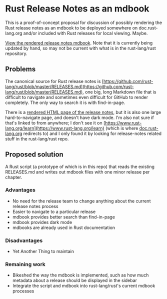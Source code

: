 # Rust Release Notes as an mdbook

This is a proof-of-concept proposal for discussion of possibly rendering the Rust release notes as
an mdbook to be deployed somewhere on doc.rust-lang.org and/or included with Rust releases for local
viewing. Maybe.

[View the rendered release notes mdbook](https://integer32llc.github.io/rust-releases-md-book/).
Note that it is currently being updated by hand, so may not be current with what is in the
rust-lang/rust repository.

## Problems

The canonical source for Rust release notes is [https://github.com/rust-lang/rust/blob/master/RELEASES.md](https://github.com/rust-lang/rust/blob/master/RELEASES.md),
one big, long Markdown file that is difficult to navigate and sometimes even difficult for GitHub
to render completely. The only way to search it is with find-in-page.

There is a [rendered HTML page of the release notes](https://doc.rust-lang.org/releases.html), but
it is also one large hard-to-navigate page, and doesn't have dark mode. I'm also not sure if that's
linked to from anywhere; I don't see it on [https://www.rust-lang.org/learn](https://www.rust-lang.org/learn)
(which is where [doc.rust-lang.org](https://doc.rust-lang.org) redirects to) and I only found it by
looking for release-notes related stuff in the rust-lang/rust repo.

## Proposed solution

A Rust script (a prototype of which is in this repo) that reads the existing RELEASES.md and writes
out mdbook files with one minor release per chapter.

### Advantages

- No need for the release team to change anything about the current release notes process
- Easier to navigate to a particular release
- mdbook provides better search than find-in-page
- mdbook provides dark mode
- mdbooks are already used in Rust documentation

### Disadvantages

- Yet Another Thing to maintain

### Remaining work

- Bikeshed the way the mdbook is implemented, such as how much metadata about a release should be
  displayed in the sidebar
- Integrate the script and mdbook into rust-lang/rust's current mdbook processes
